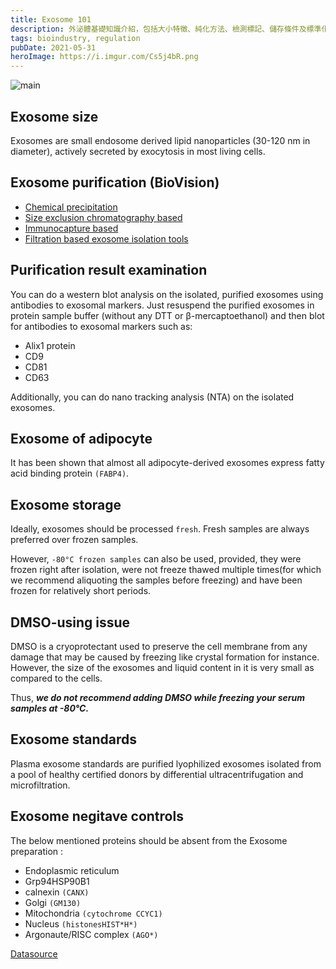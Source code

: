 ```yaml
---
title: Exosome 101
description: 外泌體基礎知識介紹，包括大小特徵、純化方法、檢測標記、儲存條件及標準化流程
tags: bioindustry, regulation
pubDate: 2021-05-31
heroImage: https://i.imgur.com/Cs5j4bR.png
---
```


![main](https://i.imgur.com/Cs5j4bR.png)

## Exosome size

Exosomes are small endosome derived lipid nanoparticles (30-120 nm in diameter), actively secreted by exocytosis in most living cells.

## Exosome purification (BioVision)

- [Chemical precipitation](/Exosome/ExoPureTM_Reagent/)
- [Size exclusion chromatography based](/Exosome/ExoPureTM_SEC_Columns/)
- [Immunocapture based](/Exosome/ExoPureTM_Immunobeads/)
- [Filtration based exosome isolation tools](/Exosome/ExoPureTM_Isolation_Kit/)

## Purification result examination

You can do a western blot analysis on the isolated, purified exosomes using antibodies to exosomal markers. Just resuspend the purified exosomes in protein sample buffer (without any DTT or β-mercaptoethanol) and then blot for antibodies to exosomal markers such as:

- Alix1 protein
- CD9
- CD81
- CD63

Additionally, you can do nano tracking analysis (NTA) on the isolated exosomes.

## Exosome of adipocyte

It has been shown that almost all adipocyte-derived exosomes express fatty acid binding protein `(FABP4)`.

## Exosome storage

Ideally, exosomes should be processed `fresh`. Fresh samples are always preferred over frozen samples.

However, `-80°C frozen samples` can also be used, provided, they were frozen right after isolation, were not freeze thawed multiple times(for which we recommend aliquoting the samples before freezing) and have been frozen for relatively short periods.

## DMSO-using issue

DMSO is a cryoprotectant used to preserve the cell membrane from any damage that may be caused by freezing like crystal formation for instance. However, the size of the exosomes and liquid content in it is very small as compared to the cells.

Thus, **_we do not recommend adding DMSO while freezing your serum samples at -80°C._**

## Exosome standards

Plasma exosome standards are purified lyophilized exosomes isolated from a pool of healthy certified donors by differential ultracentrifugation and microfiltration.

## Exosome negitave controls

The below mentioned proteins should be absent from the Exosome preparation :

- Endoplasmic reticulum
- Grp94HSP90B1
- calnexin `(CANX)`
- Golgi `(GM130)`
- Mitochondria `(cytochrome CCYC1)`
- Nucleus `(histonesHIST*H*)`
- Argonaute/RISC complex `(AGO*)`

[Datasource](http://www.journalofextracellµlarvesicles.net/index.php/jev/article/view/26913)

